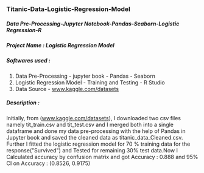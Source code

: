 ### Titanic-Data-Logistic-Regression-Model

##### Data Pre-Processing-Jupyter Notebook-Pandas-Seaborn-Logistic Regression-R

##### Project Name : Logistic Regression Model

##### Softwares used :

1) Data Pre-Processing - jupyter book - Pandas - Seaborn
2) Logistic Regression Model - Training and Testing - R Studio
3) Data Source - www.kaggle.com/datasets

##### Description :

  Initially, from (www.kaggle.com/datasets), I downloaded two csv files namely tit_train.csv and tit_test.csv and I merged both into a single dataframe and done my data pre-processing with the help of Pandas in Jupyter book and saved the cleaned data as titanic_data_Cleaned.csv. Further I fitted the logistic regression model for 70 % training data for the response("Survived") and Tested for remaining 30% test data.Now I Calculated accuracy by confusion matrix and got Accuracy : 0.888 and 95% CI on Accuracy : (0.8526, 0.9175)

